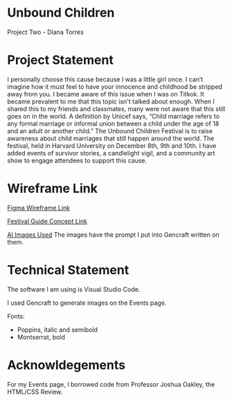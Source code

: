 # Unbound Children
Project Two - Diana Torres


# Project Statement

I personally choose this cause because I was a little girl once. I can’t imagine how it must feel to have your innocence and childhood be stripped away from you. I became aware of this issue when I was on Titkok. It became prevalent to me that this topic isn't talked about enough. When I shared this to my friends and classmates, many were not aware that this still goes on in the world.  A definition by Unicef says, “Child marriage refers to any formal marriage or informal union between a child under the age of 18 and an adult or another child.” The Unbound Children Festival is to raise awareness about child marriages that still happen around the world. The festival, held in Harvard University on December 8th, 9th and 10th. I have added events of survivor stories, a candlelight vigil, and a community art show to engage attendees to support this cause. 






# Wireframe Link 

[Figma Wireframe Link](https://www.figma.com/proto/taO21aWLp8uAUDIoGWf0ay/Festival-Guide?node-id=1-2&t=JaxIqlOobs00hfOU-1&starting-point-node-id=1%3A2)

[Festival Guide Concept Link](https://docs.google.com/document/d/1KqXlBUvB2Qg_9t-FqtIyfcmzAozxuip6OkmtYdleR8s/edit?usp=sharing)

[AI Images Used](https://drive.google.com/drive/folders/1fobwsdRxzluhU9nzHP3TcHilaQq7fqlr?usp=share_link)
The images have the prompt I put into Gencraft written on them. 

# Technical Statement

The software I am using is Visual Studio Code. 

I used Gencraft to generate images on the Events page.



Fonts:
- Poppins, italic and semibold
- Montserrat, bold


# Acknowldegements

For my Events page, I borrowed code from Professor Joshua Oakley, the HTML/CSS Review.




